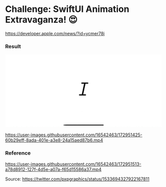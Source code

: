 # Challenge: SwiftUI Animation Extravaganza! 😍

https://developer.apple.com/news/?id=ycmer78i

### Result

<img src="images/animation.gif">

https://user-images.githubusercontent.com/16542463/172951425-60b29eff-8ada-401e-a3e8-24a15aed87b6.mp4

### Reference

https://user-images.githubusercontent.com/16542463/172951513-a78d8912-127f-4d5e-a07a-f65d15586a37.mp4

Source: https://twitter.com/pxpgraphics/status/1533694327922167811
